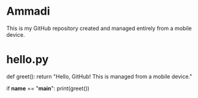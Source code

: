 # Ammadi

This is my GitHub repository created and managed entirely from a mobile device.
# hello.py
def greet():
    return "Hello, GitHub! This is managed from a mobile device."

if __name__ == "__main__":
    print(greet())
